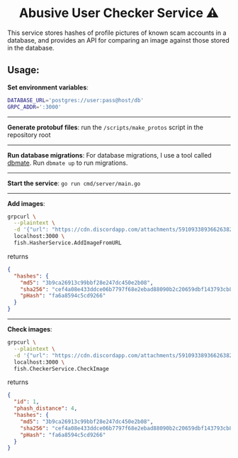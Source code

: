 <h1 align="center">Abusive User Checker Service ⚠️</h1>

This service stores hashes of profile pictures of known scam accounts in a database, and provides an API for comparing an image against those stored in the database.

## Usage:
**Set environment variables**:
```sh
DATABASE_URL='postgres://user:pass@host/db'
GRPC_ADDR=':3000'

```

---

**Generate protobuf files**: run the `/scripts/make_protos` script in the repository root

---

**Run database migrations**:
For database migrations, I use a tool called [dbmate](https://github.com/amacneil/dbmate). Run `dbmate up` to run migrations.

---

**Start the service**: `go run cmd/server/main.go`

---

**Add images**:
```sh
grpcurl \
  --plaintext \
  -d '{"url": "https://cdn.discordapp.com/attachments/591093389366263828/942891874790821918/ben_wah_ben_wah_but_pink.png"}' \
  localhost:3000 \
  fish.HasherService.AddImageFromURL
```

returns
```json
{
  "hashes": {
    "md5": "3b9ca26913c99bbf28e247dc450e2b08",
    "sha256": "cef4a08e433ddce06b7797f68e2ebad88090b2c20659dbf143793cb8b2dc667d",
    "pHash": "fa6a8594c5cd9266"
  }
}
```

---

**Check images**:
```sh
grpcurl \
  --plaintext \
  -d '{"url": "https://cdn.discordapp.com/attachments/591093389366263828/942891874790821918/ben_wah_ben_wah_but_pink.png"}' \
  localhost:3000 \
  fish.CheckerService.CheckImage
```

returns
```json
{
  "id": 1,
  "phash_distance": 4,
  "hashes": {
    "md5": "3b9ca26913c99bbf28e247dc450e2b08",
    "sha256": "cef4a08e433ddce06b7797f68e2ebad88090b2c20659dbf143793cb8b2dc667d",
    "pHash": "fa6a8594c5cd9266"
  }
}
```
